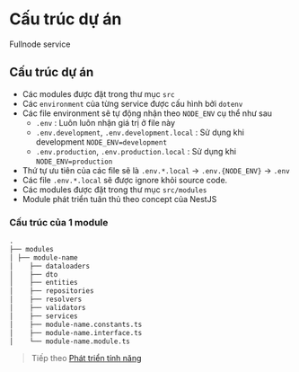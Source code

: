 # Cấu trúc dự án

Fullnode service

## Cấu trúc dự án

- Các modules được đặt trong thư mục `src`
- Các `environment` của từng service được cấu hình bởi `dotenv`
- Các file environment sẽ tự động nhận theo `NODE_ENV` cụ thể như sau
  - `.env` : Luôn luôn nhận giá trị ở file này
  - `.env.development`, `.env.development.local` : Sử dụng khi development `NODE_ENV=development`
  - `.env.production`, `.env.production.local` : Sử dụng khi `NODE_ENV=production`
- Thứ tự ưu tiên của các file sẽ là `.env.*.local` -> `.env.{NODE_ENV}` -> `.env`
- Các file `.env.*.local` sẽ được ignore khỏi source code.
- Các modules được đặt trong thư mục `src/modules`
- Module phát triển tuân thủ theo concept của NestJS

### Cấu trúc của 1 module

```txt
.
├── modules
│ ├── module-name
│    ├── dataloaders
│    ├── dto
│    ├── entities
│    ├── repositories
│    ├── resolvers
│    ├── validators
│    ├── services
│    ├── module-name.constants.ts
│    ├── module-name.interface.ts
│    └── module-name.module.ts
```

> Tiếp theo [Phát triển tính năng](/src/docs/development.md)
